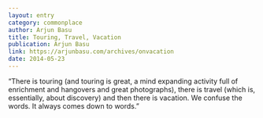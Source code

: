 ```yaml
---
layout: entry
category: commonplace
author: Arjun Basu
title: Touring, Travel, Vacation
publication: Arjun Basu
link: https://arjunbasu.com/archives/onvacation
date: 2014-05-23
---
```


“There is touring (and touring is great, a mind expanding activity full of enrichment and hangovers and great photographs), there is travel (which is, essentially, about discovery) and then there is vacation. We confuse the words. It always comes down to words.”
